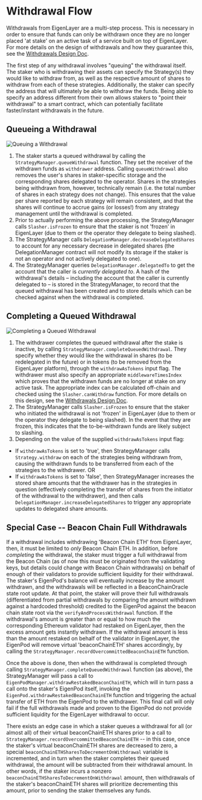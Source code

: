 
# Withdrawal Flow

Withdrawals from EigenLayer are a multi-step process. This is necessary in order to ensure that funds can only be withdrawn once they are no longer placed 'at stake' on an active task of a service built on top of EigenLayer. For more details on the design of withdrawals and how they guarantee this, see the [Withdrawals Design Doc](./Guaranteed-stake-updates.md).

The first step of any withdrawal involves "queuing" the withdrawal itself. The staker who is withdrawing their assets can specify the Strategy(s) they would like to withdraw from, as well as the respective amount of shares to withdraw from each of these strategies. Additionally, the staker can specify the address that will ultimately be able to withdraw the funds. Being able to specify an address different from their own allows stakers to "point their withdrawal" to a smart contract, which can potentially facilitate faster/instant withdrawals in the future.

## Queueing a Withdrawal

![Queuing a Withdrawal](images/EL_queuing_a_withdrawal.png?raw=true "Queuing a Withdrawal")

1. The staker starts a queued withdrawal by calling the `StrategyManager.queueWithdrawal` function.  They set the receiver of the withdrawn funds as `withdrawer` address. Calling `queueWithdrawal` also removes the user's shares in staker-specific storage and the corresponding shares delegated to the operator. Shares in the strategies being withdrawn from, however, technically remain (i.e. the total number of shares in each strategy does not change).  This ensures that the value per share reported by each strategy will remain consistent, and that the shares will continue to accrue gains (or losses!) from any strategy management until the withdrawal is completed.
2. Prior to actually performing the above processing, the StrategyManager calls `Slasher.isFrozen` to ensure that the staker is not 'frozen' in EigenLayer (due to them or the operator they delegate to being slashed).
3. The StrategyManager calls `DelegationManager.decreaseDelegatedShares` to account for any necessary decrease in delegated shares (the DelegationManager contract will not modify its storage if the staker is not an operator and not actively delegated to one).
4. The StrategyManager queries `DelegationManager.delegatedTo` to get the account that the caller is *currently delegated to*. A hash of the withdrawal's details – including the account that the caller is currently delegated to – is stored in the StrategyManager, to record that the queued withdrawal has been created and to store details which can be checked against when the withdrawal is completed.

## Completing a Queued Withdrawal

![Completing a Queued Withdrawal](images/EL_completing_queued_withdrawal.png?raw=true "Completing a Queued Withdrawal")

1. The withdrawer completes the queued withdrawal after the stake is inactive, by calling `StrategyManager.completeQueuedWithdrawal`. They specify whether they would like the withdrawal in shares (to be redelegated in the future) or in tokens (to be removed from the EigenLayer platform), through the `withdrawAsTokens` input flag. The withdrawer must also specify an appropriate `middlewareTimesIndex` which proves that the withdrawn funds are no longer at stake on any active task. The appropriate index can be calculated off-chain and checked using the `Slasher.canWithdraw` function. For more details on this design, see the [Withdrawals Design Doc](./Guaranteed-stake-updates.md).
2. The StrategyManager calls `Slasher.isFrozen` to ensure that the staker who initiated the withdrawal is not 'frozen' in EigenLayer (due to them or the operator they delegate to being slashed). In the event that they are frozen, this indicates that the to-be-withdrawn funds are likely subject to slashing.
3. Depending on the value of the supplied `withdrawAsTokens` input flag:
* If `withdrawAsTokens` is set to 'true', then StrategyManager calls `Strategy.withdraw` on each of the strategies being withdrawn from, causing the withdrawn funds to be transferred from each of the strategies to the withdrawer.
OR
* If `withdrawAsTokens` is set to 'false', then StrategyManager increases the stored share amounts that the withdrawer has in the strategies in question (effectively completing the transfer of shares from the initiator of the withdrawal to the withdrawer), and then calls `DelegationManager.increaseDelegatedShares` to trigger any appropriate updates to delegated share amounts.

## Special Case -- Beacon Chain Full Withdrawals

If a withdrawal includes withdrawing 'Beacon Chain ETH' from EigenLayer, then, it must be limited to *only* Beacon Chain ETH. In addition, before *completing* the withdrawal, the staker must trigger a full withdrawal from the Beacon Chain (as of now this must be originated from the validating keys, but details could change with  Beacon Chain withdrawals) on behalf of enough of their validators to provide sufficient liquidity for their withdrawal.
The staker's EigenPod's balance will eventually increase by the amount withdrawn, and the withdrawals will be reflected in a BeaconChainOracle state root update.
At that point, the staker will prove their full withdrawals (differentiated from partial withdrawals by comparing the amount withdrawn against a hardcoded threshold) credited to the EigenPod against the beacon chain state root via the `verifyAndProcessWithdrawal` function. If the withdrawal's amount is greater than or equal to how much the corresponding Ethereum validator had restaked on EigenLayer, then the excess amount gets instantly withdrawn. If the withdrawal amount is less than the amount restaked on behalf of the validator in EigenLayer, the EigenPod will remove virtual 'beaconChainETH' shares accordingly, by calling the `StrategyManager.recordOvercommittedBeaconChainETH` function.

Once the above is done, then when the withdrawal is completed through calling `StrategyManager.completeQueuedWithdrawal` function (as above), the StrategyManager will pass a call to `EigenPodManager.withdrawRestakedBeaconChainETH`, which will in turn pass a call onto the staker's EigenPod itself, invoking the `EigenPod.withdrawRestakedBeaconChainETH` function and triggering the actual transfer of ETH from the EigenPod to the withdrawer. This final call will only fail if the  full withdrawals made and proven to the EigenPod do not provide sufficient liquidity for the EigenLayer withdrawal to occur.

There exists an edge case in which a staker queues a withdrawal for all (or almost all) of their virtual beaconChainETH shares prior to a call to `StrategyManager.recordOvercommittedBeaconChainETH` -- in this case, once the staker's virtual beaconChainETH shares are decreased to zero, a special `beaconChainETHSharesToDecrementOnWithdrawal` variable is incremented, and in turn when the staker completes their queued withdrawal, the amount will be subtracted from their withdrawal amount. In other words, if the staker incurs a nonzero `beaconChainETHSharesToDecrementOnWithdrawal` amount, then withdrawals of the staker's beaconChainETH shares will prioritize decrementing this amount, prior to sending the staker themselves any funds.
